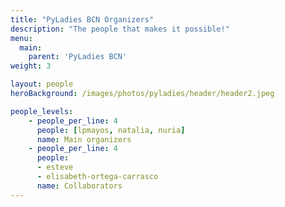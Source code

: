 ```yaml
---
title: "PyLadies BCN Organizers"
description: "The people that makes it possible!"
menu:
  main:
    parent: 'PyLadies BCN'
weight: 3

layout: people
heroBackground: /images/photos/pyladies/header/header2.jpeg

people_levels:
    - people_per_line: 4
      people: [lpmayos, natalia, nuria]
      name: Main organizers
    - people_per_line: 4
      people: 
      - esteve
      - elisabeth-ortega-carrasco
      name: Collaborators
---
```

